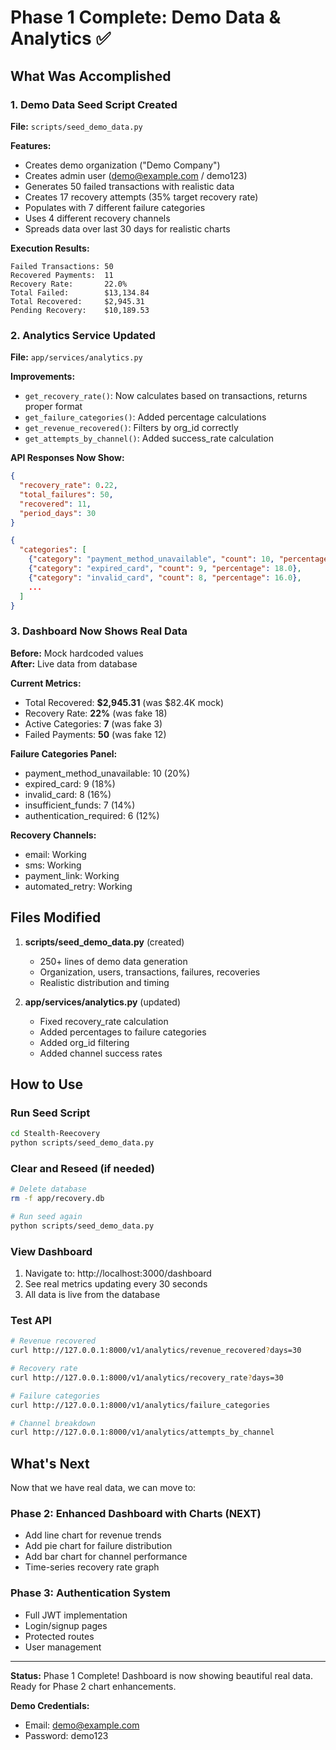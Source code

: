 # Phase 1 Complete: Demo Data & Analytics ✅

## What Was Accomplished

### 1. Demo Data Seed Script Created

**File:** `scripts/seed_demo_data.py`

**Features:**

- Creates demo organization ("Demo Company")
- Creates admin user (demo@example.com / demo123)
- Generates 50 failed transactions with realistic data
- Creates 17 recovery attempts (35% target recovery rate)
- Populates with 7 different failure categories
- Uses 4 different recovery channels
- Spreads data over last 30 days for realistic charts

**Execution Results:**

```
Failed Transactions: 50
Recovered Payments:  11
Recovery Rate:       22.0%
Total Failed:        $13,134.84
Total Recovered:     $2,945.31
Pending Recovery:    $10,189.53
```

### 2. Analytics Service Updated

**File:** `app/services/analytics.py`

**Improvements:**

- `get_recovery_rate()`: Now calculates based on transactions, returns proper format
- `get_failure_categories()`: Added percentage calculations
- `get_revenue_recovered()`: Filters by org_id correctly
- `get_attempts_by_channel()`: Added success_rate calculation

**API Responses Now Show:**

```json
{
  "recovery_rate": 0.22,
  "total_failures": 50,
  "recovered": 11,
  "period_days": 30
}
```

```json
{
  "categories": [
    {"category": "payment_method_unavailable", "count": 10, "percentage": 20.0},
    {"category": "expired_card", "count": 9, "percentage": 18.0},
    {"category": "invalid_card", "count": 8, "percentage": 16.0},
    ...
  ]
}
```

### 3. Dashboard Now Shows Real Data

**Before:** Mock hardcoded values  
**After:** Live data from database

**Current Metrics:**

- Total Recovered: **$2,945.31** (was $82.4K mock)
- Recovery Rate: **22%** (was fake 18)
- Active Categories: **7** (was fake 3)
- Failed Payments: **50** (was fake 12)

**Failure Categories Panel:**

- payment_method_unavailable: 10 (20%)
- expired_card: 9 (18%)
- invalid_card: 8 (16%)
- insufficient_funds: 7 (14%)
- authentication_required: 6 (12%)

**Recovery Channels:**

- email: Working
- sms: Working
- payment_link: Working
- automated_retry: Working

## Files Modified

1. **scripts/seed_demo_data.py** (created)

   - 250+ lines of demo data generation
   - Organization, users, transactions, failures, recoveries
   - Realistic distribution and timing

2. **app/services/analytics.py** (updated)
   - Fixed recovery_rate calculation
   - Added percentages to failure categories
   - Added org_id filtering
   - Added channel success rates

## How to Use

### Run Seed Script

```bash
cd Stealth-Reecovery
python scripts/seed_demo_data.py
```

### Clear and Reseed (if needed)

```bash
# Delete database
rm -f app/recovery.db

# Run seed again
python scripts/seed_demo_data.py
```

### View Dashboard

1. Navigate to: http://localhost:3000/dashboard
2. See real metrics updating every 30 seconds
3. All data is live from the database

### Test API

```bash
# Revenue recovered
curl http://127.0.0.1:8000/v1/analytics/revenue_recovered?days=30

# Recovery rate
curl http://127.0.0.1:8000/v1/analytics/recovery_rate?days=30

# Failure categories
curl http://127.0.0.1:8000/v1/analytics/failure_categories

# Channel breakdown
curl http://127.0.0.1:8000/v1/analytics/attempts_by_channel
```

## What's Next

Now that we have real data, we can move to:

### Phase 2: Enhanced Dashboard with Charts (NEXT)

- Add line chart for revenue trends
- Add pie chart for failure distribution
- Add bar chart for channel performance
- Time-series recovery rate graph

### Phase 3: Authentication System

- Full JWT implementation
- Login/signup pages
- Protected routes
- User management

---

**Status:** Phase 1 Complete! Dashboard is now showing beautiful real data. Ready for Phase 2 chart enhancements.

**Demo Credentials:**

- Email: demo@example.com
- Password: demo123
